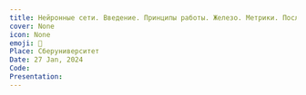 ```yaml
---
title: Нейронные сети. Введение. Принципы работы. Железо. Метрики. Последние достижения.
cover: None
icon: None
emoji: 🧠
Place: Сберуниверситет
Date: 27 Jan, 2024
Code: 
Presentation: 
---
```


